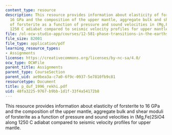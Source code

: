 ```yaml
---
content_type: resource
description: This resource provides information about elasticity of forsterite to
  16 GPa and the composition of the upper mantle, aggregate bulk and shear moduli
  of forsterite as a function of pressure and sound velocities in (Mg,Fe)2SiO4 along
  1250 C adiabat compared to seismic velocity profiles for upper mantle.
file: /ol-ocw-studio-app/courses/12-581-phase-transitions-in-the-earths-interior-spring-2005/48fa32259767b9bb1d1f33f4a54172b8_p_duf_1996_rekhi.pdf
file_size: 82001
file_type: application/pdf
learning_resource_types:
- Assignments
license: https://creativecommons.org/licenses/by-nc-sa/4.0/
ocw_type: OCWFile
parent_title: Assignments
parent_type: CourseSection
parent_uid: ae9bea3a-c7a0-6f9c-0937-5e7810fb9c81
resourcetype: Document
title: p_duf_1996_rekhi.pdf
uid: 48fa3225-9767-b9bb-1d1f-33f4a54172b8
---
```

This resource provides information about elasticity of forsterite to 16 GPa and the composition of the upper mantle, aggregate bulk and shear moduli of forsterite as a function of pressure and sound velocities in (Mg,Fe)2SiO4 along 1250 C adiabat compared to seismic velocity profiles for upper mantle.